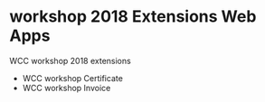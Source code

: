 # workshop 2018 Extensions Web Apps
WCC workshop 2018 extensions
- WCC workshop Certificate
- WCC workshop Invoice
